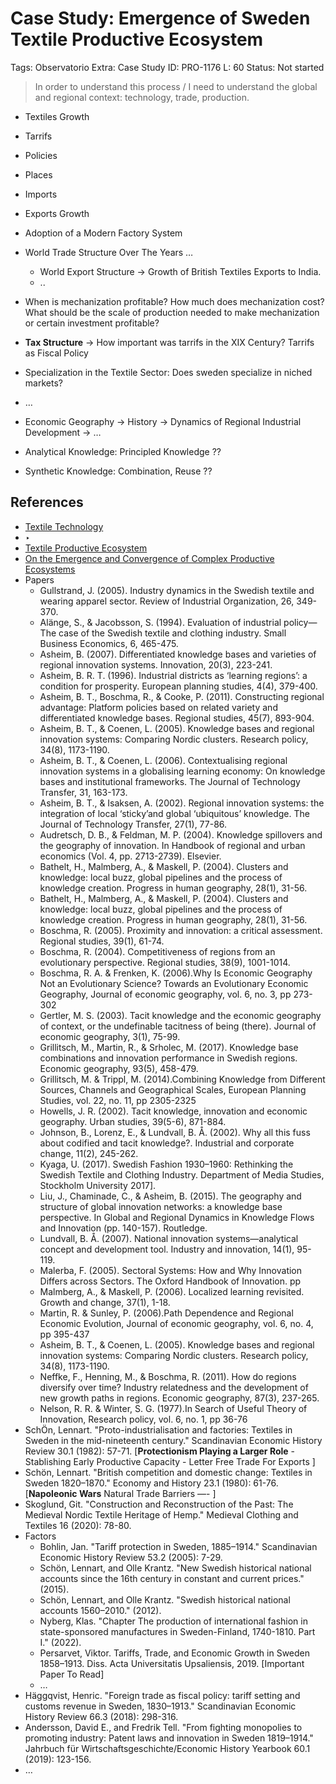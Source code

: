 # Case Study: Emergence of Sweden Textile Productive Ecosystem

Tags: Observatorio
Extra: Case Study
ID: PRO-1176
L: 60
Status: Not started

> In order to understand this process / I need to understand the global and regional context: technology, trade, production.
> 

- Textiles Growth
- Tarrifs
- Policies
- Places
- Imports
- Exports Growth
- Adoption of  a Modern Factory System
- World Trade Structure Over The Years …
    - World Export Structure → Growth of British Textiles Exports to India.
    - ..
- When is mechanization profitable? How much does mechanization cost? What should be the scale of production needed to make mechanization or certain investment profitable?
- **Tax Structure** → How important was tarrifs in the XIX Century? Tarrifs as Fiscal Policy
- Specialization in the Textile Sector: Does sweden specialize in niched markets?
- …

- Economic Geography → History → Dynamics of Regional Industrial Development → …
- Analytical Knowledge: Principled Knowledge ??
- Synthetic Knowledge:  Combination, Reuse   ??

## References

- [Textile Technology](../Coordinacio%CC%81n%20y%20Operaciones%20d7ce1a547c804607b236ac122e678fd1/Observatio%20d13995ec576c4d489e4bbe2d2e64d450/Tecnocienti%CC%81fico%20Mayor%20136956e8f40e80f99a37f86213c954e3/Cata%CC%81logo%20de%20Tecnologi%CC%81as%20149956e8f40e8091b1a8df453e3bef25/Textile%20Technology%20149956e8f40e81c5b352eeb79d920fd0.md)
- ‣
- [Textile Productive Ecosystem](../Coordinacio%CC%81n%20y%20Operaciones%20d7ce1a547c804607b236ac122e678fd1/Observatio%20d13995ec576c4d489e4bbe2d2e64d450/Maestroindustria%20Mayor%20136956e8f40e80c8bb48cb50cf661c2a/Cata%CC%81logo%20de%20Ecosistemas%20de%20Produccio%CC%81n%20133956e8f40e81979daae76770433db9/Textile%20Productive%20Ecosystem%20133956e8f40e816e982ad0e55071a264.md)
- [On the Emergence and Convergence of Complex Productive Ecosystems](On%20the%20Emergence%20and%20Convergence%20of%20Complex%20Produc%2013e956e8f40e80288a8df61a50d863b6.md)
- Papers
    - Gullstrand, J. (2005). Industry dynamics in the Swedish textile and wearing apparel sector. Review of Industrial Organization, 26, 349-370.
    - Alänge, S., & Jacobsson, S. (1994). Evaluation of industrial policy—The case of the Swedish textile and clothing industry. Small Business Economics, 6, 465-475.
    - Asheim, B. (2007). Differentiated knowledge bases and varieties of regional innovation systems. Innovation, 20(3), 223-241.
    - Asheim, B. R. T. (1996). Industrial districts as ‘learning regions’: a condition for prosperity. European planning studies, 4(4), 379-400.
    - Asheim, B. T., Boschma, R., & Cooke, P. (2011). Constructing regional advantage: Platform policies based on related variety and differentiated knowledge bases. Regional studies, 45(7), 893-904.
    - Asheim, B. T., & Coenen, L. (2005). Knowledge bases and regional innovation systems: Comparing Nordic clusters. Research policy, 34(8), 1173-1190.
    - Asheim, B. T., & Coenen, L. (2006). Contextualising regional innovation systems in a globalising learning economy: On knowledge bases and institutional frameworks. The Journal of Technology Transfer, 31, 163-173.
    - Asheim, B. T., & Isaksen, A. (2002). Regional innovation systems: the integration of local ‘sticky’and global ‘ubiquitous’ knowledge. The Journal of Technology Transfer, 27(1), 77-86.
    - Audretsch, D. B., & Feldman, M. P. (2004). Knowledge spillovers and the geography of innovation. In Handbook of regional and urban economics (Vol. 4, pp. 2713-2739). Elsevier.
    - Bathelt, H., Malmberg, A., & Maskell, P. (2004). Clusters and knowledge: local buzz, global pipelines and the process of knowledge creation. Progress in human geography, 28(1), 31-56.
    - Bathelt, H., Malmberg, A., & Maskell, P. (2004). Clusters and knowledge: local buzz, global pipelines and the process of knowledge creation. Progress in human geography, 28(1), 31-56.
    - Boschma, R. (2005). Proximity and innovation: a critical assessment. Regional studies, 39(1), 61-74.
    - Boschma, R. (2004). Competitiveness of regions from an evolutionary perspective. Regional studies, 38(9), 1001-1014.
    - Boschma, R. A. & Frenken, K. (2006).Why Is Economic Geography Not an Evolutionary
    Science? Towards an Evolutionary Economic Geography, Journal of economic
    geography, vol. 6, no. 3, pp 273-302
    - Gertler, M. S. (2003). Tacit knowledge and the economic geography of context, or the undefinable tacitness of being (there). Journal of economic geography, 3(1), 75-99.
    - Grillitsch, M., Martin, R., & Srholec, M. (2017). Knowledge base combinations and innovation performance in Swedish regions. Economic geography, 93(5), 458-479.
    - Grillitsch, M. & Trippl, M. (2014).Combining Knowledge from Different Sources, Channels
    and Geographical Scales, European Planning Studies, vol. 22, no. 11, pp 2305-2325
    - Howells, J. R. (2002). Tacit knowledge, innovation and economic geography. Urban studies, 39(5-6), 871-884.
    - Johnson, B., Lorenz, E., & Lundvall, B. Å. (2002). Why all this fuss about codified and tacit knowledge?. Industrial and corporate change, 11(2), 245-262.
    - Kyaga, U. (2017). Swedish Fashion 1930–1960: Rethinking the Swedish Textile and Clothing Industry. Department of Media Studies, Stockholm University 2017].
    - Liu, J., Chaminade, C., & Asheim, B. (2015). The geography and structure of global innovation networks: a knowledge base perspective. In Global and Regional Dynamics in Knowledge Flows and Innovation (pp. 140-157). Routledge.
    - Lundvall, B. Å. (2007). National innovation systems—analytical concept and development tool. Industry and innovation, 14(1), 95-119.
    - Malerba, F. (2005). Sectoral Systems: How and Why Innovation Differs across Sectors. The
    Oxford Handbook of Innovation. pp
    - Malmberg, A., & Maskell, P. (2006). Localized learning revisited. Growth and change, 37(1), 1-18.
    - Martin, R. & Sunley, P. (2006).Path Dependence and Regional Economic Evolution, Journal
    of economic geography, vol. 6, no. 4, pp 395-437
    - Asheim, B. T., & Coenen, L. (2005). Knowledge bases and regional innovation systems: Comparing Nordic clusters. Research policy, 34(8), 1173-1190.
    - Neffke, F., Henning, M., & Boschma, R. (2011). How do regions diversify over time? Industry relatedness and the development of new growth paths in regions. Economic geography, 87(3), 237-265.
    - Nelson, R. R. & Winter, S. G. (1977).In Search of Useful Theory of Innovation, Research
    policy, vol. 6, no. 1, pp 36-76
- SchÖn, Lennart. "Proto-industrialisation and factories: Textiles in Sweden in the mid-nineteenth century." Scandinavian Economic History Review 30.1 (1982): 57-71. [**Protectionism Playing  a Larger Role** - Stablishing Early Productive Capacity - Letter Free Trade For Exports ]
- Schön, Lennart. "British competition and domestic change: Textiles in Sweden 1820–1870." Economy and History 23.1 (1980): 61-76. [**Napoleonic Wars** Natural Trade Barriers —- ]
- Skoglund, Git. "Construction and Reconstruction of the Past: The Medieval Nordic Textile Heritage of Hemp." Medieval Clothing and Textiles 16 (2020): 78-80.
- Factors
    - Bohlin, Jan. "Tariff protection in Sweden, 1885–1914." Scandinavian Economic History Review 53.2 (2005): 7-29.
    - Schön, Lennart, and Olle Krantz. "New Swedish historical national accounts since the 16th century in constant and current prices." (2015).
    - Schön, Lennart, and Olle Krantz. "Swedish historical national accounts 1560–2010." (2012).
    - Nyberg, Klas. "Chapter The production of international fashion in state-sponsored manufactures in Sweden-Finland, 1740-1810. Part I." (2022).
    - Persarvet, Viktor. Tariffs, Trade, and Economic Growth in Sweden 1858–1913. Diss. Acta Universitatis Upsaliensis, 2019. [Important Paper To Read]
    - …
- Häggqvist, Henric. "Foreign trade as fiscal policy: tariff setting and customs revenue in Sweden, 1830–1913." Scandinavian Economic History Review 66.3 (2018): 298-316.
- Andersson, David E., and Fredrik Tell. "From fighting monopolies to promoting industry: Patent laws and innovation in Sweden 1819–1914." Jahrbuch für Wirtschaftsgeschichte/Economic History Yearbook 60.1 (2019): 123-156.
- …